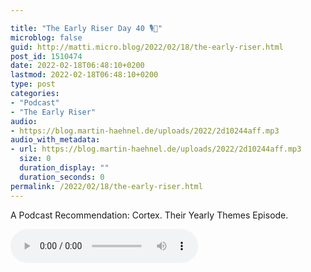 ```yaml
---

title: "The Early Riser Day 40 🎙🌅"
microblog: false
guid: http://matti.micro.blog/2022/02/18/the-early-riser.html
post_id: 1510474
date: 2022-02-18T06:48:10+0200
lastmod: 2022-02-18T06:48:10+0200
type: post
categories:
- "Podcast"
- "The Early Riser"
audio:
- https://blog.martin-haehnel.de/uploads/2022/2d10244aff.mp3
audio_with_metadata:
- url: https://blog.martin-haehnel.de/uploads/2022/2d10244aff.mp3
  size: 0
  duration_display: ""
  duration_seconds: 0
permalink: /2022/02/18/the-early-riser.html
---
```

A Podcast Recommendation: Cortex. Their Yearly Themes Episode.

<audio controls="controls" src="https://blog.martin-haehnel.de/uploads/2022/2d10244aff.mp3" preload="metadata" />
